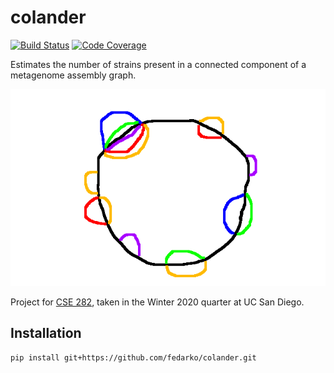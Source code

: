 # colander
[![Build Status](https://travis-ci.com/fedarko/colander.svg?branch=master)](https://travis-ci.com/fedarko/colander)
[![Code Coverage](https://codecov.io/gh/fedarko/colander/branch/master/graph/badge.svg)](https://codecov.io/gh/fedarko/colander)

Estimates the number of strains present in a connected component of a
metagenome assembly graph.

![](snazzy_strain.png)

Project for [CSE 282](https://sites.google.com/site/ucsdcse282), taken
in the Winter 2020 quarter at UC San Diego.

## Installation

```bash
pip install git+https://github.com/fedarko/colander.git
```
